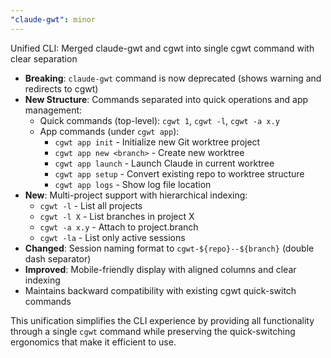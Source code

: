 ```yaml
---
"claude-gwt": minor
---
```


Unified CLI: Merged claude-gwt and cgwt into single cgwt command with clear separation

- **Breaking**: `claude-gwt` command is now deprecated (shows warning and redirects to cgwt)
- **New Structure**: Commands separated into quick operations and app management:
  - Quick commands (top-level): `cgwt 1`, `cgwt -l`, `cgwt -a x.y`
  - App commands (under `cgwt app`):
    - `cgwt app init` - Initialize new Git worktree project  
    - `cgwt app new <branch>` - Create new worktree
    - `cgwt app launch` - Launch Claude in current worktree
    - `cgwt app setup` - Convert existing repo to worktree structure
    - `cgwt app logs` - Show log file location
- **New**: Multi-project support with hierarchical indexing:
  - `cgwt -l` - List all projects
  - `cgwt -l X` - List branches in project X
  - `cgwt -a x.y` - Attach to project.branch
  - `cgwt -la` - List only active sessions
- **Changed**: Session naming format to `cgwt-${repo}--${branch}` (double dash separator)
- **Improved**: Mobile-friendly display with aligned columns and clear indexing
- Maintains backward compatibility with existing cgwt quick-switch commands

This unification simplifies the CLI experience by providing all functionality through a single `cgwt` command while preserving the quick-switching ergonomics that make it efficient to use.